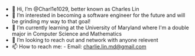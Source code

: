 - 👋 Hi, I’m @Charl1e1029, better known as Charles Lin
- 👀 I’m interested in becoming a software engineer for the future and will be grinding my way to that goal!
- 🌱 I’m currently learning at the University of Maryland where I'm a double major in Computer Science and Mathematics
- 💞️ I’m looking to reach out and network with anyone relevent
- 📫 How to reach me: 
      - Email: charlie.lin.md@gmail.com
  
<!---
Charl1e1029/Charl1e1029 is a ✨ special ✨ repository because its `README.md` (this file) appears on your GitHub profile.
You can click the Preview link to take a look at your changes.
--->
